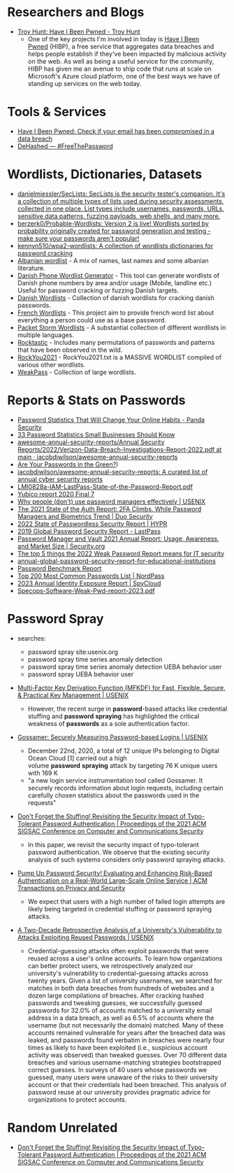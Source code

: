 # Researchers and Blogs
- [Troy Hunt: Have I Been Pwned - Troy Hunt](https://www.troyhunt.com/tag/have-i-been-pwned-3f/) 
	- One of the key projects I'm involved in today is [Have I Been Pwned](https://haveibeenpwned.com/?ref=troyhunt.com) (HIBP), a free service that aggregates data breaches and helps people establish if they've been impacted by malicious activity on the web. As well as being a useful service for the community, HIBP has given me an avenue to ship code that runs at scale on Microsoft's Azure cloud platform, one of the best ways we have of standing up services on the web today.
# Tools & Services
- [Have I Been Pwned: Check if your email has been compromised in a data breach](https://haveibeenpwned.com/) 
- [DeHashed — #FreeThePassword](https://dehashed.com/) 
# Wordlists, Dictionaries, Datasets
- [danielmiessler/SecLists: SecLists is the security tester's companion. It's a collection of multiple types of lists used during security assessments, collected in one place. List types include usernames, passwords, URLs, sensitive data patterns, fuzzing payloads, web shells, and many more.](https://github.com/danielmiessler/SecLists) 
- [berzerk0/Probable-Wordlists: Version 2 is live! Wordlists sorted by probability originally created for password generation and testing - make sure your passwords aren't popular!](https://github.com/berzerk0/Probable-Wordlists) 
- [kennyn510/wpa2-wordlists: A collection of wordlists dictionaries for password cracking](https://github.com/kennyn510/wpa2-wordlists) 
- [Albanian wordlist](https://github.com/its0x08/albanian-wordlist) - A mix of names, last names and some albanian literature.
- [Danish Phone Wordlist Generator](https://github.com/narkopolo/danish_phone_wordlist_generator) - This tool can generate wordlists of Danish phone numbers by area and/or usage (Mobile, landline etc.) Useful for password cracking or fuzzing Danish targets.
- [Danish Wordlists](https://github.com/narkopolo/danish-wordlists) - Collection of danish wordlists for cracking danish passwords.
- [French Wordlists](https://github.com/clem9669/wordlists) - This project aim to provide french word list about everything a person could use as a base password.
- [Packet Storm Wordlists](https://packetstormsecurity.com/Crackers/wordlists/page1/) - A substantial collection of different wordlists in multiple languages.
- [Rocktastic](https://labs.nettitude.com/tools/rocktastic/) - Includes many permutations of passwords and patterns that have been observed in the wild.
- [RockYou2021](https://github.com/ohmybahgosh/RockYou2021.txt) - RockYou2021.txt is a MASSIVE WORDLIST compiled of various other wordlists.
- [WeakPass](https://weakpass.com/) - Collection of large wordlists.
# Reports & Stats on Passwords
* [Password Statistics That Will Change Your Online Habits - Panda Security](https://www.pandasecurity.com/en/mediacenter/password-statistics/)
* [33 Password Statistics Small Businesses Should Know](https://smallbiztrends.com/2022/10/password-statistics.html)
* [awesome-annual-security-reports/Annual Security Reports/2022/Verizon-Data-Breach-Investigations-Report-2022.pdf at main · jacobdjwilson/awesome-annual-security-reports](https://github.com/jacobdjwilson/awesome-annual-security-reports/blob/main/Annual%20Security%20Reports/2022/Verizon-Data-Breach-Investigations-Report-2022.pdf)
* [Are Your Passwords in the Green?](https://www.hivesystems.io/blog/are-your-passwords-in-the-green?))
* [jacobdjwilson/awesome-annual-security-reports: A curated list of annual cyber security reports](https://github.com/jacobdjwilson/awesome-annual-security-reports)
* [LMI0828a-IAM-LastPass-State-of-the-Password-Report.pdf](https://lp-cdn.lastpass.com/lporcamedia/document-library/lastpass/pdf/en/LMI0828a-IAM-LastPass-State-of-the-Password-Report.pdf)
* [Yubico report 2020 Final 7](https://www.nass.org/sites/default/files/2020-04/Yubico%20Report%20Ponemon%202020%20State%20of%20Password%20and%20Authentication%20Security%20Behaviors.pdf)
* [Why people (don't) use password managers effectively | USENIX](https://www.usenix.org/conference/soups2019/presentation/pearman)
* [The 2021 State of the Auth Report: 2FA Climbs, While Password Managers and Biometrics Trend | Duo Security](https://duo.com/blog/the-2021-state-of-the-auth-report-2fa-climbs-password-managers-biometrics-trend)
* [2022 State of Passwordless Security Report | HYPR](https://get.hypr.com/2022-state-of-passwordless-security)
* [2019 Global Password Security Report - LastPass](https://www.lastpass.com/state-of-the-password/global-password-security-report-2019)
* [Password Manager and Vault 2021 Annual Report: Usage, Awareness, and Market Size | Security.org](https://www.security.org/digital-safety/password-manager-annual-report/2021/)
* [The top 5 things the 2022 Weak Password Report means for IT security](https://www.bleepingcomputer.com/news/security/the-top-5-things-the-2022-weak-password-report-means-for-it-security/)
* [annual-global-password-security-report-for-educational-institutions](https://www.lastpass.com/resources/ebook/annual-global-password-security-report-for-educational-institutions)
* [Password Benchmark Report](https://www.lastpass.com/resources/reports/password-benchmark-report)
* [Top 200 Most Common Passwords List | NordPass](https://nordpass.com/most-common-passwords-list/)
* [2023 Annual Identity Exposure Report | SpyCloud](https://spycloud.com/resource/2023-annual-identity-exposure-report/)
* [Specops-Software-Weak-Pwd-report-2023.pdf](https://specopssoft.com/wp-content/uploads/2023/06/Specops-Software-Weak-Pwd-report-2023.pdf)
# Password Spray 
- searches:
	- password spray site:usenix.org 
	- password spray time series anomaly detection
	- password spray time series anomaly detection UEBA behavior user 
	- password spray UEBA behavior user 

- [Multi-Factor Key Derivation Function (MFKDF) for Fast, Flexible, Secure, & Practical Key Management | USENIX](https://www.usenix.org/conference/usenixsecurity23/presentation/nair-mfkdf) 
	- However, the recent surge in **password**-based attacks like credential stuffing and **password** **spraying** has highlighted the critical weakness of **passwords** as a sole authentication factor.
- [Gossamer: Securely Measuring Password-based Logins | USENIX](https://www.usenix.org/conference/usenixsecurity22/presentation/sanusi-bohuk)
	- December 22nd, 2020, a total of 12 unique IPs belonging to Digital Ocean Cloud \[1\] carried out a high volume **password** **spraying** attack by targeting 76 K unique users with 169 K
	- "a new login service instrumentation tool called Gossamer. It securely records information about login requests, including certain carefully chosen statistics about the passwords used in the requests"
- [Don't Forget the Stuffing! Revisiting the Security Impact of Typo-Tolerant Password Authentication | Proceedings of the 2021 ACM SIGSAC Conference on Computer and Communications Security](https://dl.acm.org/doi/abs/10.1145/3460120.3484791) 
	- In this paper, we revisit the security impact of typo-tolerant password authentication. We observe that the existing security analysis of such systems considers only password spraying attacks.
- [Pump Up Password Security! Evaluating and Enhancing Risk-Based Authentication on a Real-World Large-Scale Online Service | ACM Transactions on Privacy and Security](https://dl.acm.org/doi/full/10.1145/3546069) 
	- We expect that users with a high number of failed login attempts are likely being targeted in credential stuffing or password spraying attacks.
- [A Two-Decade Retrospective Analysis of a University's Vulnerability to Attacks Exploiting Reused Passwords | USENIX](https://www.usenix.org/conference/usenixsecurity23/presentation/nisenoff-retrospective)
	- Credential-guessing attacks often exploit passwords that were reused across a user's online accounts. To learn how organizations can better protect users, we retrospectively analyzed our university's vulnerability to credential-guessing attacks across twenty years. Given a list of university usernames, we searched for matches in both data breaches from hundreds of websites and a dozen large compilations of breaches. After cracking hashed passwords and tweaking guesses, we successfully guessed passwords for 32.0% of accounts matched to a university email address in a data breach, as well as 6.5% of accounts where the username (but not necessarily the domain) matched. Many of these accounts remained vulnerable for years after the breached data was leaked, and passwords found verbatim in breaches were nearly four times as likely to have been exploited (i.e., suspicious account activity was observed) than tweaked guesses. Over 70 different data breaches and various username-matching strategies bootstrapped correct guesses. In surveys of 40 users whose passwords we guessed, many users were unaware of the risks to their university account or that their credentials had been breached. This analysis of password reuse at our university provides pragmatic advice for organizations to protect accounts.
# Random Unrelated
- [Don't Forget the Stuffing! Revisiting the Security Impact of Typo-Tolerant Password Authentication | Proceedings of the 2021 ACM SIGSAC Conference on Computer and Communications Security](https://dl.acm.org/doi/abs/10.1145/3460120.3484791) 
